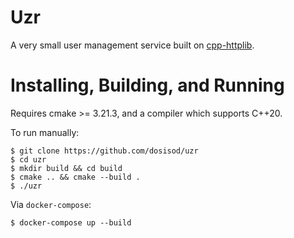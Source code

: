 # Uzr

A very small user management service built on [cpp-httplib](https://github.com/yhirose/cpp-httplib).

# Installing, Building, and Running

Requires cmake >= 3.21.3, and a compiler which supports C++20.

To run manually:

```
$ git clone https://github.com/dosisod/uzr
$ cd uzr
$ mkdir build && cd build
$ cmake .. && cmake --build .
$ ./uzr
```

Via `docker-compose`:

```
$ docker-compose up --build
```
